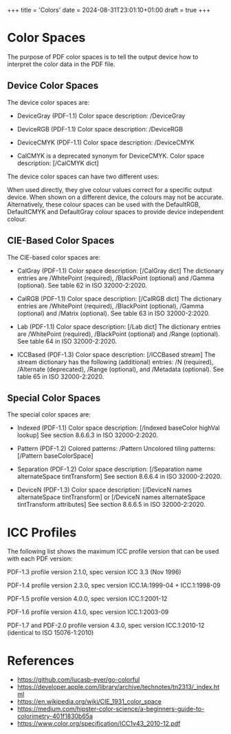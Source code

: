 +++
title = 'Colors'
date = 2024-08-31T23:01:10+01:00
draft = true
+++

Color Spaces
============

The purpose of PDF color spaces is to tell the output device how to interpret
the color data in the PDF file.


Device Color Spaces
-------------------

The device color spaces are:

- DeviceGray (PDF-1.1)
  Color space description: /DeviceGray

- DeviceRGB (PDF-1.1)
  Color space description: /DeviceRGB

- DeviceCMYK (PDF-1.1)
  Color space description: /DeviceCMYK

- CalCMYK is a deprecated synonym for DeviceCMYK.
  Color space description: [/CalCMYK dict]

The device color spaces can have two different uses:

When used directly, they give colour values correct for a specific output
device. When shown on a different device, the colours may not be accurate.
Alternatively, these colour spaces can be used with the DefaultRGB, DefaultCMYK
and DefaultGray colour spaces to provide device independent colour.


CIE-Based Color Spaces
----------------------

The CIE-based color spaces are:

- CalGray (PDF-1.1)
  Color space description: [/CalGray dict]
  The dictionary entries are /WhitePoint (required), /BlackPoint (optional)
  and /Gamma (optional).
  See table 62 in ISO 32000-2:2020.

- CalRGB (PDF-1.1)
  Color space description: [/CalRGB dict]
  The dictionary entries are /WhitePoint (required), /BlackPoint (optional),
  /Gamma (optional) and /Matrix (optional).
  See table 63 in ISO 32000-2:2020.

- Lab (PDF-1.1)
  Color space description: [/Lab dict]
  The dictionary entries are /WhitePoint (required), /BlackPoint (optional)
  and /Range (optional).
  See table 64 in ISO 32000-2:2020.

- ICCBased (PDF-1.3)
  Color space description: [/ICCBased stream]
  The stream dictionary has the following (additional) entries: /N (required),
  /Alternate (deprecated), /Range (optional), and /Metadata (optional).
  See table 65 in ISO 32000-2:2020.

Special Color Spaces
--------------------

The special color spaces are:

- Indexed (PDF-1.1)
  Color space description: [/Indexed baseColor highVal lookup]
  See section 8.6.6.3 in ISO 32000-2:2020.

- Pattern (PDF-1.2)
  Colored patterns: /Pattern
  Uncolored tiling patterns: [/Pattern baseColorSpace]

- Separation (PDF-1.2)
  Color space description: [/Separation name alternateSpace tintTransform]
  See section 8.6.6.4 in ISO 32000-2:2020.

- DeviceN (PDF-1.3)
  Color space description: [/DeviceN names alternateSpace tintTransform]
                        or [/DeviceN names alternateSpace tintTransform attributes]
  See section 8.6.6.5 in ISO 32000-2:2020.


ICC Profiles
============

The following list shows the maximum ICC profile version that can be used with
each PDF version:

PDF-1.3
    profile version 2.1.0, spec version ICC 3.3 (Nov 1996)

PDF-1.4
    profile version 2.3.0, spec version ICC.1A:1999-04 + ICC.1:1998-09

PDF-1.5
    profile version 4.0.0, spec version ICC.1:2001-12

PDF-1.6
    profile version 4.1.0, spec version ICC.1:2003-09

PDF-1.7 and PDF-2.0
    profile version 4.3.0, spec version ICC.1:2010-12 (identical to ISO 15076-1:2010)


References
==========

- https://github.com/lucasb-eyer/go-colorful
- https://developer.apple.com/library/archive/technotes/tn2313/_index.html
- https://en.wikipedia.org/wiki/CIE_1931_color_space
- https://medium.com/hipster-color-science/a-beginners-guide-to-colorimetry-401f1830b65a
- https://www.color.org/specification/ICC1v43_2010-12.pdf
